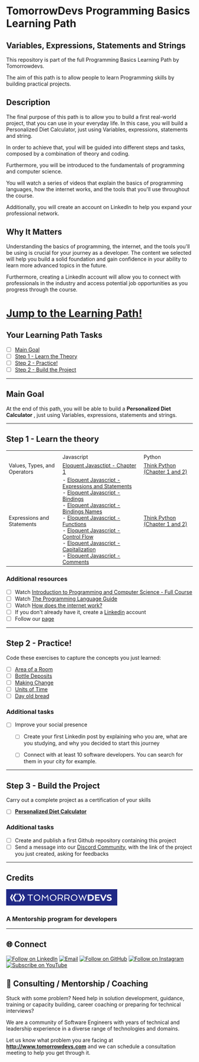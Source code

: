# **TomorrowDevs Programming Basics Learning Path**
## **Variables, Expressions, Statements and Strings** 

This repository is part of the full Programming Basics Learning Path by Tomorrowdevs.

The aim of this path is to allow people to learn Programming skills by building practical projects.
## **Description**

The final purpose of this path is to allow you to build a first real-world project, that you can use in your everyday life.
In this case, you will build a Personalized Diet Calculator, just using Variables, expressions, statements and string.

In order to achieve that, youl will be guided into different steps and tasks, composed by a combination of theory and coding.

Furthermore, you will be introduced to the fundamentals of programming and computer science. 

You will watch a series of videos that explain the basics of programming languages, how the internet works, and the tools that you'll use throughout the course. 

Additionally, you will create an account on LinkedIn to help you expand your professional network.

## **Why It Matters**
Understanding the basics of programming, the internet, and the tools you'll be using is crucial for your journey as a developer. The content we selected will help you build a solid foundation and gain confidence in your ability to learn more advanced topics in the future. 

Furthermore, creating a LinkedIn account will allow you to connect with professionals in the industry and access potential job opportunities as you progress through the course.



# **[Jump to the Learning Path!](#main-goal)**

## Your Learning Path Tasks

- [ ] [Main Goal](#main-goal)
- [ ] [Step 1 - Learn the Theory](#step-1---learn-the-theory)
- [ ] [Step 2 - Practice!](#step-2---practice)
- [ ] [Step 2 - Build the Project](#step-3---build-the-project)
  
<hr>

## **Main Goal**

At the end of this path, you will be able to build a **Personalized Diet Calculator** , just using Variables, expressions, statements and strings.

<hr>

## **Step 1** - Learn the theory

<table>
    <th>
        <tr>
            <td></td>
            <td>Javascript</td>
            <td>Python</td>
        </tr>
    </th>
    <tr>
        <td>Values, Types, and Operators</td>
        <td><a href="https://eloquentjavascript.net/01_values.html">Eloquent Javasctipt - Chapter 1</a></td>
        <td><a href="https://greenteapress.com/thinkpython2/thinkpython2.pdf">Think Python (Chapter 1 and 2)</a></td>
    </tr>
    <tr>
        <td>Expressions and Statements</td>
        <td>
          - <a href="https://eloquentjavascript.net/02_program_structure.html#h_5fUOQZwwHx">Eloquent Javascript - Expressions and Statements</a>
          <br />
          - <a href="https://eloquentjavascript.net/02_program_structure.html#h_lnOC+GBEtu">Eloquent Javascript - Bindings</a>
          <br />
          - <a href="https://eloquentjavascript.net/02_program_structure.html#h_SbWNrIYjdH">Eloquent Javascript - Bindings Names</a>
          <br />
          - <a href="https://eloquentjavascript.net/02_program_structure.html#h_K5Yd6h3Axg">Eloquent Javascript - Functions</a>
          <br />
          - <a href="https://eloquentjavascript.net/02_program_structure.html#h_rDxYNPd65Z">Eloquent Javascript - Control Flow</a>
          <br />
          - <a href="https://eloquentjavascript.net/02_program_structure.html#h_t54vuASjLD">Eloquent Javascript - Capitalization</a>
          <br />
          - <a href="https://eloquentjavascript.net/02_program_structure.html#h_/OBuIOX390">Eloquent Javascript - Comments</a>
          </td>
        <td><a href="https://greenteapress.com/thinkpython2/thinkpython2.pdf">Think Python (Chapter 1 and 2)</a></td>
    </tr>
</table>

### **Additional resources**

- [ ]  Watch [Introduction to Programming and Computer Science - Full Course](https://www.youtube.com/watch?v=zOjov-2OZ0E&ab_channel=freeCodeCamp.org)
- [ ]  Watch [The Programming Language Guide](https://youtu.be/2lVDktWK-pc)
- [ ]  Watch [How does the internet work?](https://youtu.be/zN8YNNHcaZc)
- [ ]  If you don't already have it, create a [Linkedin](https://www.linkedin.com/) account
  - [ ]  Follow our [page](https://www.linkedin.com/school/tomorrowdevs)

<hr>

## **Step 2** - Practice!

Code these exercises to capture the concepts you just learned:

- [ ] [Area of a Room](./projects/001-area-of-a-room/)
- [ ] [Bottle Deposits](./projects/002-bottle-deposits/)
- [ ] [Making Change](./projects/003-making-change/)
- [ ] [Units of Time](./projects/004-units-of-time/)
- [ ] [Day old bread](./projects/007-day-old-bread/)

### **Additional tasks**

- [ ]  Improve your social presence
    - [ ]  Create your first Linkedin post by explaining who you are, what are you studying, and why you decided to start this journey
    - [ ]  Connect with at least 10 software developers. You can search for them in your city for example.


<hr>

## **Step 3** - Build the Project
Carry out a complete project as a certification of your skills

- [ ] [**Personalized Diet Calculator**](./projects/final-project/)

### **Additional tasks**

- [ ] Create and publish a first Github repository containing this project
- [ ] Send a message into our [Discord Community](https://discord.gg/4G5nbXRunZ), with the link of the project you just created, asking for feedbacks

<hr>

## **Credits** 
<img src="./logo-td.png" width="300">

### A Mentorship program for developers

<hr>

<h2 align="left">🌐 Connect</h2>
<p align="left">
  <a href="https://www.linkedin.com/school/tomorrowdevs/"><img title="Follow on LinkedIn" src="https://img.shields.io/badge/LinkedIn-0077B5?style=for-the-badge&logo=linkedin&logoColor=white"/></a>
  <a href="https://www.tomorrowdevs.com"><img title="Email" src="https://img.shields.io/badge/Website-D14836?style=for-the-badge&logo=web&logoColor=white"/></a>
  <a href="https://github.com/tomorrowdevs-projects"><img title="Follow on GitHub" src="https://img.shields.io/badge/GitHub-100000?style=for-the-badge&logo=github&logoColor=white"/></a>
  <a href="https://www.instagram.com/tomorrowdevs"><img title="Follow on Instagram" src="https://img.shields.io/badge/Instagram-E4405F?style=for-the-badge&logo=instagram&logoColor=white"/></a>
  <a href="https://www.youtube.com/channel/UCckCYs-msiC4Vs_nyg218Hw?sub_confirmation=1"><img title="Subscribe on YouTube" src="https://img.shields.io/badge/YouTube-FF0000?style=for-the-badge&logo=youtube&logoColor=white"/></a>
</p>


## 🤝 Consulting / Mentorship / Coaching
Stuck with some problem? 
Need help in solution development, guidance, training or capacity building, career coaching or preparing for technical interviews?

We are a community of Software Engineers with years of technical and leadership experience in a diverse range of technologies and domains. 

Let us know what problem you are facing at <b>http://www.tomorrowdevs.com</b> and we can schedule a consultation meeting to help you get through it.

